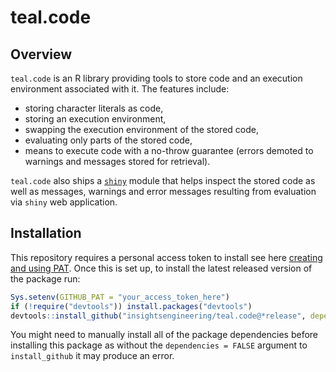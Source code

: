 # teal.code

## Overview

`teal.code` is an R library providing tools to store code and an execution environment associated with it. The features
include:
* storing character literals as code,
* storing an execution environment,
* swapping the execution environment of the stored code,
* evaluating only parts of the stored code,
* means to execute code with a no-throw guarantee (errors demoted to warnings and messages stored for retrieval).

`teal.code` also ships a [`shiny`](https://shiny.rstudio.com/) module that helps inspect the stored code as well as messages, warnings and error messages resulting from evaluation via `shiny` web application.

## Installation

This repository requires a personal access token to install see here [creating and using PAT](https://docs.github.com/en/github/authenticating-to-github/keeping-your-account-and-data-secure/creating-a-personal-access-token). Once this is set up, to install the latest released version of the package run:

```r
Sys.setenv(GITHUB_PAT = "your_access_token_here")
if (!require("devtools")) install.packages("devtools")
devtools::install_github("insightsengineering/teal.code@*release", dependencies = FALSE)
```

You might need to manually install all of the package dependencies before installing this package as without
the `dependencies = FALSE` argument to `install_github` it may produce an error.
